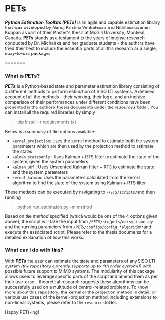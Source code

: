# PETs
***Python Estimation Toolkits (PETs)*** is an agile and capable estimation library that was developed by Manoj Krishna Venkatesan and Nithilasaravanan Kuppan as part of their Master's thesis at McGill University, Montreal, Canada. **PETs** stands as a testament to the years of intense research conducted by Dr. Michalska and her graduate students - the authors have tried their best to include the essential parts of all this research as a single, *easy-to-use* package.

=======
### What is PETs?
***PETs*** is a Python-based state and parameter estimation library consisting of 4 different methods to perform estimation of SISO LTI systems. A detailed account of all the methods - their working, their logic, and an incisive comparison of their performances under different conditions have been presented in the authors' thesis documents under the *resources* folder.
You can install all the required libraries by simply 
> pip install -r requirements.txt

 Below is a summary of the options available:

 - `kernel_projection`:  Uses the kernel method to estimate both the system parameters
which are then used by the projection method to estimate the states
 - `kalman_statesonly` : Uses Kalman + RTS filter to estimate the state of the system,
given the system parameters
 - `kalman_ukf` : Uses Unscented Kalman filter + RTS to estimate the state and the system
parameters
 - `kernel_kalman`: Uses the parameters calculated from the kernel algorithm to find the
state of the system using Kalman + RTS filter

These methods can be executed by navigating to `/PETS/scripts/`and then running
> python run_estimation.py -m *method*

Based on the *method* specified (which would be one of the 4 options given above), the script will take the input from `/PETS/src/pets/noisy_input.py` and the running parameters from `/PETS/configs/config_*algorithm*`and execute the associated script. Please refer to the thesis documents for a detailed explanation of how this works.

### What can I do with this?
With ***PETs*** the user can estimate the state and parameters of any SISO LTI system *(the repository currently supports up to 4th order systems!)* with possible future support to MIMO systems. The modularity of this package allows users to leverage specific parts of the script and amend them as per their use-case - theoretical research suggests these algorithms can be successfully used on a multitude of control-related problems. To know more about this repository, the kernel or the projection method in detail, or various use cases of the kernel-projection method, including extensions to non-linear systems, please refer to the `resources`folder. 

Happy PETs-ing!
